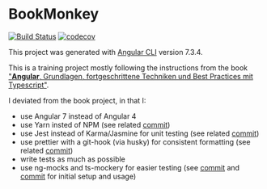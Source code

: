 # BookMonkey

[![Build Status](https://travis-ci.org/luddwichr/book-monkey.svg?branch=master)](https://travis-ci.org/luddwichr/book-monkey)
[![codecov](https://codecov.io/gh/luddwichr/book-monkey/branch/master/graph/badge.svg)](https://codecov.io/gh/luddwichr/book-monkey)

This project was generated with [Angular CLI](https://github.com/angular/angular-cli) version 7.3.4.

This is a training project mostly following the instructions from the book ["**Angular**, Grundlagen, fortgeschrittene Techniken und Best Practices mit Typescript"](https://www.dpunkt.de/buecher/12400/9783864903571-angular.html).

I deviated from the book project, in that I:

- use Angular 7 instead of Angular 4
- use Yarn insted of NPM (see related [commit](https://github.com/luddwichr/book-monkey/commit/23b2ed8423cf4fa2a15c72b08fe94fdd3857b911))
- use Jest instead of Karma/Jasmine for unit testing (see related [commit](https://github.com/luddwichr/book-monkey/commit/6739f8b57af88e6b11371582b2fd4bc81a0c0e73))
- use prettier with a git-hook (via husky) for consistent formatting (see related [commit](https://github.com/luddwichr/book-monkey/commit/0cc24c30cba1369e2efbb21a6840ee4141d6e952))
- write tests as much as possible
- use ng-mocks and ts-mockery for easier testing (see [commit](https://github.com/luddwichr/book-monkey/commit/0035a3e7d63fdbe8dd0195ceb5cb01b1dc440af5) and [commit](https://github.com/luddwichr/book-monkey/commit/36405c36821289215f69b685815982964bb52fa2) for initial setup and usage)
